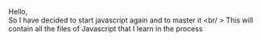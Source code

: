 Hello,<br/>
So I have decided to start javascript again and to master it <br/ >
This will contain all the files of Javascript that I learn in the process <br />
